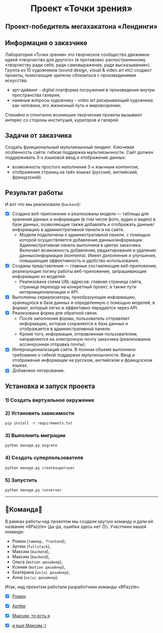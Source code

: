 <h1 align="center">Проект «Точки зрения»</h1>

<h2 align="center">Проект-победитель мегахакатона «Лендинги»</h2>

## <a id="title1">Информация о заказчике</a>

Лаборатория «Точки зрения» это творческое сообщество движимое идеей «творчество для другого» (в противовес распостраненному «творчеству ради себя, ради самовыражения, ради высказывания»).  
Группа из 10 художников (sound design, visual & video art etc) создают проекты, помогающие зрителю сблизиться с произведениями искусства: 
- арт-дайвинг - digital платформа погружения в произведение внутри пространства галерии;
- наивные вопросы художнику - video art раскрывающий художника как человека, его жизненный путь и мировозрение;

Стихийно и спонтанно возникшие творческие проекты вызывают интерес со стороны институций, кураторов и галерей.

## <a id="title1">Задачи от заказчика</a>

Создать функциональный мультиязычный лендинг. Ключевая особенность сайта: гибкая поддержка мультиязычности. 
Сайт должен поддерживать 3-х языковой ввод и отображение данных: 
 - возможность простого наполнения 3-х язычным контентом;
 - отображение страниц на трёх языках (русский, английский, французский).


## <a id="title2">Результат работы</a>

И вот что мы реализовали (`backend`):

- [x] Создано веб-приложение и реализованы модели — таблицы для хранения данных и информации (в том числе фото, аудио и видео) в базе данных, позволяющие также добавлять и отображать данные/информацию в административной панели и на сайте. 
  - Модели подключены к административной панели, с помощью которой осуществляется добавление данных/информации. Административная панель выполнена в цветах заказчика. Включает возможность добавления, редактирования и удаления данных/информации (контента). Имеет дополнения и улучшения, повышающие эффективность и удобство использования.
- [x] Созданы представления — главные составляющие веб-приложения, реализующие логику работы веб-приложения, запрашивающие информацию из моделей. 
  - Реализована схема URL-адресов: главная страница сайта, страница перехода на конкретный проект, а также пути интернационализации и API.
- [x] Выполнены сериализаторы, преобразующие информацию, хранящуюся в базе данных и определенную с помощью моделей, в формат, который легко и эффективно передается через API.
- [x] Реализована форма для обратной связи. 
  - После заполнения формы, пользователь отправляет информацию, которая сохраняется в базе данных и отображается в административной панели. 
  - Кроме того, информация, отправленная пользователем, направляется на электронную почту заказчика (реализованна ассинхронная отправка почты).
- [x] Интернационализация сайта. В полном объеме выполнено требование о гибкой поддержке мультиязычности. Ввод и отображение информации на русском, английском и французском языках. 
- [x] Добавлено логирование.

## <a id="title2">Установка и запуск проекта</a>

### 1) Создать виртуальное окружение

### 2) Установить зависимости

    pip install -r requirements.txt

### 3) Выполнить миграции

    python manage.py migrate    

### 4) Создать суперпользователя

    python manage.py createsuperuser

### 5) Запустить

    python manage.py runserver

---

## <a id="title3">🧩Команда🧩</a>

В рамках работы над проектом мы создали крутую команду и дали ей название «8Pazzle» (да-да, ошибки здесь нет 🙃). 
Участники нашей команде: 
- Роман (`тимлид, frontend`),
- Артем (`fullstack`), 
- Максим (`backend`), 
- Максим (`backend`), 
- Ольга (`motion дизайнер`), 
- Ксения (`motion дизайнер`),
- Екатерина (`ux|ui дизайнер`),
- Анна (`ux|ui дизайнер`).

Итак, над проектом работали разработчики команды «8Pazzle»:

- [x] [Роман](https://github.com/RomanMaksudov)
- [x] [Артём](https://github.com/I-am-told)
- [x] [Максим, то есть я](https://github.com/Odiosus)
- [x] [и еще Максим :)](https://github.com/Romzbe)

